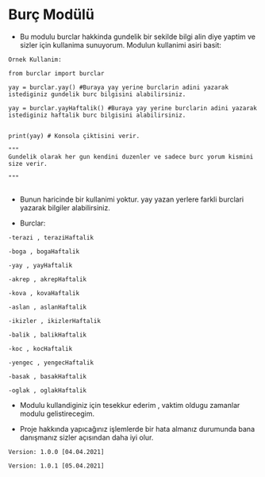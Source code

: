# Burç Modülü


- Bu modulu burclar hakkinda gundelik bir sekilde bilgi alin diye yaptim ve sizler için kullanima sunuyorum.
Modulun kullanimi asiri basit:


```
Ornek Kullanim:

from burclar import burclar

yay = burclar.yay() #Buraya yay yerine burclarin adini yazarak istediginiz gundelik burc bilgisini alabilirsiniz.

yay = burclar.yayHaftalik() #Buraya yay yerine burclarin adini yazarak istediginiz haftalik burc bilgisini alabilirsiniz.


print(yay) # Konsola çiktisini verir.

"""
Gundelik olarak her gun kendini duzenler ve sadece burc yorum kismini size verir.

"""


```
- Bunun haricinde bir kullanimi yoktur. yay yazan yerlere farkli burclari yazarak bilgiler alabilirsiniz.

- Burclar:

```
-terazi , teraziHaftalik

-boga , bogaHaftalik

-yay , yayHaftalik

-akrep , akrepHaftalik

-kova , kovaHaftalik

-aslan , aslanHaftalik

-ikizler , ikizlerHaftalik

-balik , balikHaftalik

-koc , kocHaftalik

-yengec , yengecHaftalik

-basak , basakHaftalik

-oglak , oglakHaftalik
```

- Modulu kullandiginiz için tesekkur ederim , vaktim oldugu zamanlar modulu gelistirecegim.

- Proje hakkında yapıcağınız işlemlerde bir hata almanız durumunda bana danışmanız sizler açısından daha iyi olur.

```
Version: 1.0.0 [04.04.2021]

Version: 1.0.1 [05.04.2021]
```

